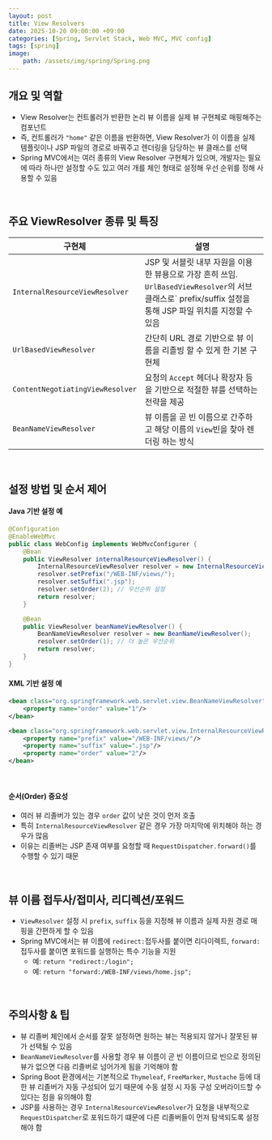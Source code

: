 ```yaml
---
layout: post
title: View Resolvers
date: 2025-10-20 09:00:00 +09:00
categories: [Spring, Servlet Stack, Web MVC, MVC config]
tags: [spring]
image:
    path: /assets/img/spring/Spring.png
---
```


## 개요 및 역할

- View Resolver는 컨트롤러가 반환한 논리 뷰 이름을 실제 뷰 구현체로 매핑해주는 컴포넌트
- 즉, 컨트롤러가 `"home"` 같은 이름을 반환하면, View Resolver가 이 이름을 실제 템플릿이나 JSP 파일의 경로로 바꿔주고 렌더링을 담당하는 뷰 클래스를 선택
- Spring MVC에서는 여러 종류의 View Resolver 구현체가 있으며, 개발자는 필요에 따라 하나만 설정할 수도 있고 여러 개를 체인 형태로 설정해 우선 순위를 정해 사용할 수 있음

<br>

## 주요 ViewResolver 종류 및 특징

| 구현체 | 설명 |
|-|-|
| `InternalResourceViewResolver` | JSP 및 서블릿 내부 자원을 이용한 뷰용으로 가장 흔히 쓰임.  `UrlBasedViewResolver`의 서브클래스로` prefix/suffix 설정을 통해 JSP 파일 위치를 지정할 수 있음 |
| `UrlBasedViewResolver` | 간단히 URL 경로 기반으로 뷰 이름을 리졸빙 할 수 있게 한 기본 구현체 |
| `ContentNegotiatingViewResolver` | 요청의 `Accept` 헤더나 확장자 등을 기반으로 적절한 뷰를 선택하는 전략을 제공 |
| `BeanNameViewResolver` | 뷰 이름을 곧 빈 이름으로 간주하고 해당 이름의 `View`빈을 찾아 렌더링 하는 방식 |

<br>

## 설정 방법 및 순서 제어

#### Java 기반 설정 예

```java
@Configuration
@EnableWebMvc
public class WebConfig implements WebMvcConfigurer {
    @Bean
    public ViewResolver internalResourceViewResolver() {
        InternalResourceViewResolver resolver = new InternalResourceViewResolver();
        resolver.setPrefix("/WEB-INF/views/");
        resolver.setSuffix(".jsp");
        resolver.setOrder(2); // 우선순위 설정
        return resolver;
    }

    @Bean
    public ViewResolver beanNameViewResolver() {
        BeanNameViewResolver resolver = new BeanNameViewResolver();
        resolver.setOrder(1); // 더 높은 우선순위
        return resolver;
    }
}
```

#### XML 기반 설정 예

```xml
<bean class="org.springframework.web.servlet.view.BeanNameViewResolver">
    <property name="order" value="1"/>
</bean>

<bean class="org.springframework.web.servlet.view.InternalResourceViewResolver">
    <property name="prefix" value="/WEB-INF/views/"/>
    <property name="suffix" value=".jsp"/>
    <property name="order" value="2"/>
</bean>
```

<br>

#### 순서(Order) 중요성

- 여러 뷰 리졸버가 있는 경우 `order` 값이 낮은 것이 먼저 호출
- 특히 `InternalResourceViewResolver` 같은 경우 가장 마지막에 위치해야 하는 경우가 많음
- 이유는 리졸버는 JSP 존재 여부를 요청할 때 `RequestDispatcher.forward()`를 수행할 수 있기 때문

<br>

## 뷰 이름 접두사/접미사, 리디렉션/포워드

- `ViewResolver` 설정 시 `prefix`, `suffix` 등을 지정해 뷰 이름과 실제 자원 경로 매핑을 간편하게 할 수 있음
- Spring MVC에서는 뷰 이름에 `redirect:`접두사를 붙이면 리다이렉트, `forward:` 접두사를 붙이면 포워드를 실행하는 특수 기능을 지원
  - 예: `return "redirect:/login";`
  - 예: `return "forward:/WEB-INF/views/home.jsp";`

<br>

## 주의사항 & 팁

- 뷰 리졸버 체인에서 순서를 잘못 설정하면 원하는 뷰는 적용되지 않거나 잘못된 뷰가 선택될 수 있음
- `BeanNameViewResolver`를 사용할 경우 뷰 이름이 곧 빈 이름이므로 빈으로 정의된 뷰가 없으면 다음 리졸버로 넘어가게 됨을 기억해야 함
- Spring Boot 환경에서는 기본적으로 `Thymeleaf`, `FreeMarker`, `Mustache` 등에 대한 뷰 리졸버가 자동 구성되어 있기 때문에 수동 설정 시 자동 구성 오버라이드할 수 있다는 점을 유의해야 함
- JSP를 사용하는 경우 `InternalResourceViewResolver`가 요청을 내부적으로 `RequestDispatcher`로 포워드하기 떄문에 다른 리졸버들이 먼저 탐색되도록 설정해야 함